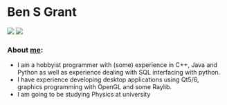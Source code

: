 # Ben S Grant

<a>

![](https://github.com/GaryTheBlobfish/GaryTheBlobfish/blob/master/generated/overview.svg)
![](https://github.com/GaryTheBlobfish/GaryTheBlobfish/blob/master/generated/languages.svg)
  
</a>

### About [me](https://garytheblobfish.github.io):

  - I am a hobbyist programmer with (some) experience in C++, Java and Python as well as experience dealing with SQL interfacing with python.
  - I have experience developing desktop applications using Qt5/6, graphics programming with OpenGL and some Raylib.
  - I am going to be studying Physics at university

